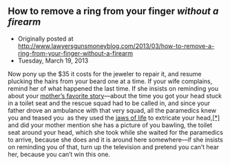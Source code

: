 ## How to remove a ring from your finger <em>without a firearm</em>

 * Originally posted at http://www.lawyersgunsmoneyblog.com/2013/03/how-to-remove-a-ring-from-your-finger-without-a-firearm
 * Tuesday, March 19, 2013

Now pony up the $35 it costs for the jeweler to repair it, and resume plucking the hairs from your beard one at a time. If your wife complains, remind her of what happened the last time. If she insists on reminding you about your [mother’s favorite story](http://acephalous.typepad.com/acephalous/2007/08/how-to-remove-a.html#comment-78713952)—about the time you got your head stuck in a toilet seat and the rescue squad had to be called in, and since your father drove an ambulance with that very squad, all the paramedics knew you and teased you  as they used the [jaws of life](http://en.wikipedia.org/wiki/Hydraulic\_rescue\_tools) to extricate your head,[[\*]](http://acephalous.typepad.com/acephalous/2007/08/how-to-remove-a.html#comment-78751680) and did your mother mention she has a picture of you bawling, the toilet seat around your head, which she took while she waited for the paramedics to arrive, because she does and it is around here somewhere—if she insists on reminding you of that, turn up the television and pretend you can’t hear her, because you can’t win this one.